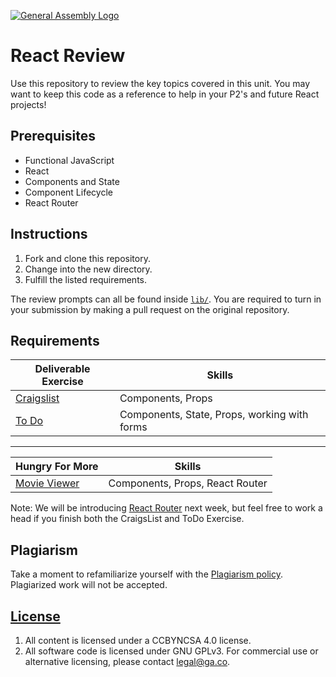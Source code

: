 [![General Assembly Logo](https://camo.githubusercontent.com/1a91b05b8f4d44b5bbfb83abac2b0996d8e26c92/687474703a2f2f692e696d6775722e636f6d2f6b6538555354712e706e67)](https://generalassemb.ly/education/web-development-immersive)

# React Review

Use this repository to review the key topics covered in this unit.
You may want to keep this code as a reference to help in your P2's and future React projects!

## Prerequisites

- Functional JavaScript
- React
- Components and State
- Component Lifecycle
- React Router

## Instructions

1. Fork and clone this repository.
1. Change into the new directory.
1. Fulfill the listed requirements.

The review prompts can all be found inside [`lib/`](lib/). You are required to turn in your submission by making a pull request on the original repository.


## Requirements

| Deliverable Exercise                       | Skills                                       |
| ------------------------------------------ | -------------------------------------------- |
| [Craigslist](lib/craigslist/README.md)     | Components, Props                            |
| [To Do](lib/todo/README.md)                | Components, State, Props, working with forms |

<hr>

| Hungry For More                            | Skills                                       |
| ------------------------------------------ | -------------------------------------------- |
| [Movie Viewer](lib/movie-viewer/README.md) | Components, Props, React Router              | 

Note: We will be introducing [React Router]() next week, but feel free to work a head if you finish both the CraigsList and ToDo Exercise.  

## Plagiarism

Take a moment to refamiliarize yourself with the [Plagiarism policy](https://git.generalassemb.ly/DC-WDI/Administrative/blob/master/plagiarism.md). Plagiarized work will not be accepted.

## [License](LICENSE)

1.  All content is licensed under a CC­BY­NC­SA 4.0 license.
1.  All software code is licensed under GNU GPLv3. For commercial use or
    alternative licensing, please contact legal@ga.co.
